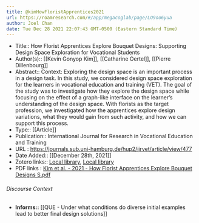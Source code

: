```yaml
---
title: @kimHowFloristApprentices2021
url: https://roamresearch.com/#/app/megacoglab/page/LO9oo6yua
author: Joel Chan
date: Tue Dec 28 2021 22:07:43 GMT-0500 (Eastern Standard Time)
---
```


- Title:: How Florist Apprentices Explore Bouquet Designs: Supporting Design Space Exploration for Vocational Students
- Author(s):: [[Kevin Gonyop Kim]], [[Catharine Oertel]], [[Pierre Dillenbourg]]
- Abstract:: Context: Exploring the design space is an important process in a design task. In this study, we considered design space exploration for the learners in vocational education and training (VET). The goal of the study was to investigate how they explore the design space while focusing on the effect of a graph-like interface on the learner’s understanding of the design space. With florists as the target profession, we investigated how the apprentices explore design variations, what they would gain from such activity, and how we can support this process.
- Type:: [[Article]]
- Publication:: International Journal for Research in Vocational Education and Training
- URL : https://journals.sub.uni-hamburg.de/hup2/ijrvet/article/view/477
- Date Added:: [[December 28th, 2021]]
- Zotero links:: [Local library](zotero://select/groups/2451508/items/EGWDZ6Y6), [Local library](https://www.zotero.org/groups/2451508/items/EGWDZ6Y6)
- PDF links : [Kim et al. - 2021 - How Florist Apprentices Explore Bouquet Designs S.pdf](zotero://open-pdf/groups/2451508/items/G63NVIXG)

###### Discourse Context

- **Informs::** [[QUE - Under what conditions do diverse initial examples lead to better final design solutions]]
